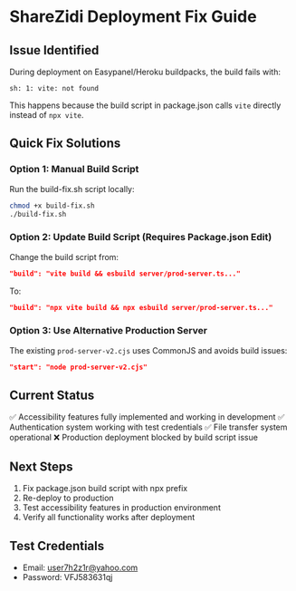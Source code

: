 # ShareZidi Deployment Fix Guide

## Issue Identified
During deployment on Easypanel/Heroku buildpacks, the build fails with:
```
sh: 1: vite: not found
```

This happens because the build script in package.json calls `vite` directly instead of `npx vite`.

## Quick Fix Solutions

### Option 1: Manual Build Script
Run the build-fix.sh script locally:
```bash
chmod +x build-fix.sh
./build-fix.sh
```

### Option 2: Update Build Script (Requires Package.json Edit)
Change the build script from:
```json
"build": "vite build && esbuild server/prod-server.ts..."
```
To:
```json
"build": "npx vite build && npx esbuild server/prod-server.ts..."
```

### Option 3: Use Alternative Production Server
The existing `prod-server-v2.cjs` uses CommonJS and avoids build issues:
```json
"start": "node prod-server-v2.cjs"
```

## Current Status
✅ Accessibility features fully implemented and working in development
✅ Authentication system working with test credentials
✅ File transfer system operational
❌ Production deployment blocked by build script issue

## Next Steps
1. Fix package.json build script with npx prefix
2. Re-deploy to production 
3. Test accessibility features in production environment
4. Verify all functionality works after deployment

## Test Credentials
- Email: user7h2z1r@yahoo.com
- Password: VFJ583631qj